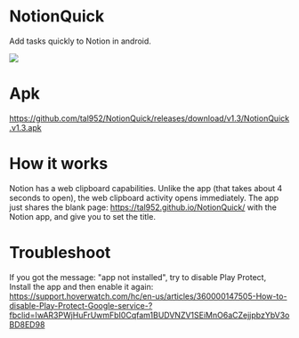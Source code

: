 # NotionQuick
Add tasks quickly to Notion in android.

![](https://media.giphy.com/media/3bbb9R5PkHQk4JAudL/giphy.gif)

# Apk
https://github.com/tal952/NotionQuick/releases/download/v1.3/NotionQuick.v1.3.apk

# How it works
Notion has a web clipboard capabilities.
Unlike the app (that takes about 4 seconds to open), the web clipboard activity opens immediately.
The app just shares the blank page: https://tal952.github.io/NotionQuick/ with the Notion app, and give you to set the title.

# Troubleshoot
If you got the message: "app not installed", try to disable Play Protect, Install the app and then enable it again: 
https://support.hoverwatch.com/hc/en-us/articles/360000147505-How-to-disable-Play-Protect-Google-service-?fbclid=IwAR3PWjHuFrUwmFbI0Cqfam1BUDVNZV1SEiMnO6aCZejjpbzYbV3oBD8ED98
